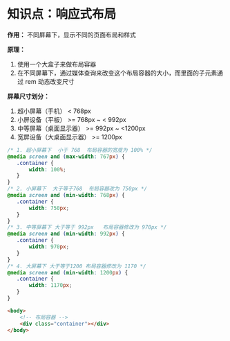 # 知识点：响应式布局

**作用：** 不同屏幕下，显示不同的页面布局和样式

**原理：** 
1. 使用一个大盒子来做布局容器
2. 在不同屏幕下，通过媒体查询来改变这个布局容器的大小，而里面的子元素通过 rem 动态改变尺寸

**屏幕尺寸划分：**
1. 超小屏幕（手机） < 768px
2. 小屏设备（平板） >= 768px ~ < 992px
3. 中等屏幕（桌面显示器） >= 992px ~ <1200px
4. 宽屏设备（大桌面显示器） >= 1200px

```css
/* 1. 超小屏幕下  小于 768  布局容器的宽度为 100% */
@media screen and (max-width: 767px) {
   .container {
       width: 100%;
   }
}
/* 2. 小屏幕下  大于等于768  布局容器改为 750px */
@media screen and (min-width: 768px) {
   .container {
       width: 750px;
   }
}
/* 3. 中等屏幕下 大于等于 992px   布局容器修改为 970px */
@media screen and (min-width: 992px) {
   .container {
       width: 970px;
   }
}
/* 4. 大屏幕下 大于等于1200 布局容器修改为 1170 */
@media screen and (min-width: 1200px) {
   .container {
       width: 1170px;
   }
}
```
```html
<body>
    <!-- 布局容器 -->
    <div class="container"></div>
</body>
```